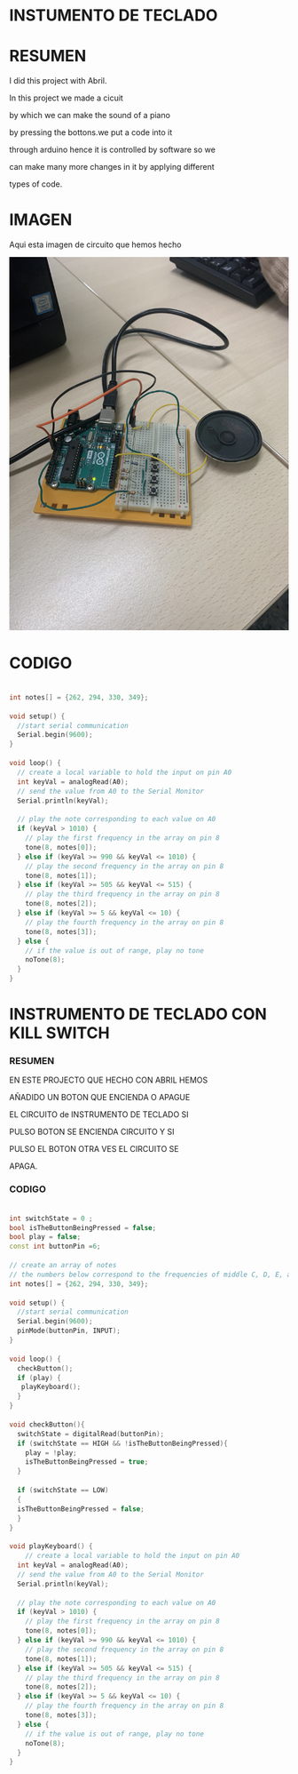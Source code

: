 # INSTUMENTO DE TECLADO

# RESUMEN

I did this project with Abril.

In this project we made a cicuit 

by which we can make the sound of a piano 

by pressing the bottons.we put a code into it 

through arduino hence it is controlled by software so we 

can make many more changes in it by applying different 

types of code.

# IMAGEN
Aqui esta imagen de circuito que hemos hecho

![](https://raw.githubusercontent.com/Hanzla55/Arduino/main/instumento%20de%20teclado.jpg)



# CODIGO

``` C++

int notes[] = {262, 294, 330, 349};

void setup() {
  //start serial communication
  Serial.begin(9600);
}

void loop() {
  // create a local variable to hold the input on pin A0
  int keyVal = analogRead(A0);
  // send the value from A0 to the Serial Monitor
  Serial.println(keyVal);

  // play the note corresponding to each value on A0
  if (keyVal > 1010) {
    // play the first frequency in the array on pin 8
    tone(8, notes[0]);
  } else if (keyVal >= 990 && keyVal <= 1010) {
    // play the second frequency in the array on pin 8
    tone(8, notes[1]);
  } else if (keyVal >= 505 && keyVal <= 515) {
    // play the third frequency in the array on pin 8
    tone(8, notes[2]);
  } else if (keyVal >= 5 && keyVal <= 10) {
    // play the fourth frequency in the array on pin 8
    tone(8, notes[3]);
  } else {
    // if the value is out of range, play no tone
    noTone(8);
  }
}

```


# INSTRUMENTO DE TECLADO CON KILL SWITCH

### RESUMEN

EN ESTE PROJECTO QUE HECHO CON ABRIL HEMOS 

AÑADIDO UN BOTON QUE ENCIENDA O APAGUE

EL CIRCUITO de INSTRUMENTO DE TECLADO SI 

PULSO BOTON SE ENCIENDA CIRCUITO Y SI 

PULSO EL BOTON OTRA VES EL CIRCUITO SE 

APAGA.

### CODIGO

``` C++

int switchState = 0 ;
bool isTheButtonBeingPressed = false;
bool play = false;
const int buttonPin =6;

// create an array of notes
// the numbers below correspond to the frequencies of middle C, D, E, and F
int notes[] = {262, 294, 330, 349};

void setup() {
  //start serial communication
  Serial.begin(9600);
  pinMode(buttonPin, INPUT);
}

void loop() {
  checkButton();
  if (play) {
   playKeyboard();
  }
}

void checkButton(){
  switchState = digitalRead(buttonPin);
  if (switchState == HIGH && !isTheButtonBeingPressed){
    play = !play;
    isTheButtonBeingPressed = true;
  }
  
  if (switchState == LOW)
  {
  isTheButtonBeingPressed = false;
  }
}

void playKeyboard() {
    // create a local variable to hold the input on pin A0
  int keyVal = analogRead(A0);
  // send the value from A0 to the Serial Monitor
  Serial.println(keyVal);

  // play the note corresponding to each value on A0
  if (keyVal > 1010) {
    // play the first frequency in the array on pin 8
    tone(8, notes[0]);
  } else if (keyVal >= 990 && keyVal <= 1010) {
    // play the second frequency in the array on pin 8
    tone(8, notes[1]);
  } else if (keyVal >= 505 && keyVal <= 515) {
    // play the third frequency in the array on pin 8
    tone(8, notes[2]);
  } else if (keyVal >= 5 && keyVal <= 10) {
    // play the fourth frequency in the array on pin 8
    tone(8, notes[3]);
  } else {
    // if the value is out of range, play no tone
    noTone(8);
  }
}
```
